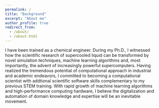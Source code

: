 ```yaml
---
permalink: /
title: "Background"
excerpt: "About me"
author_profile: true
redirect_from: 
  - /about/
  - /about.html
---
```


I have been trained as a chemical engineer. During my Ph.D., I witnessed how the scientific research of supercooled liquid can be transformed by novel simulation techniques, machine learning algorithms and, most importantly, the advent of increasingly powerful supercomputers. Having realized the tremendous potential of computational approach in industrial and academic endeavors, I committed to becoming a computational scientist with addtional scientific software skills complementary to my previous STEM training. With rapid growth of machine learning algorithms and high-performance computing hardware, I believe the digitalization and automation of domain knowledge and expertise will be an inevitable movement. 

